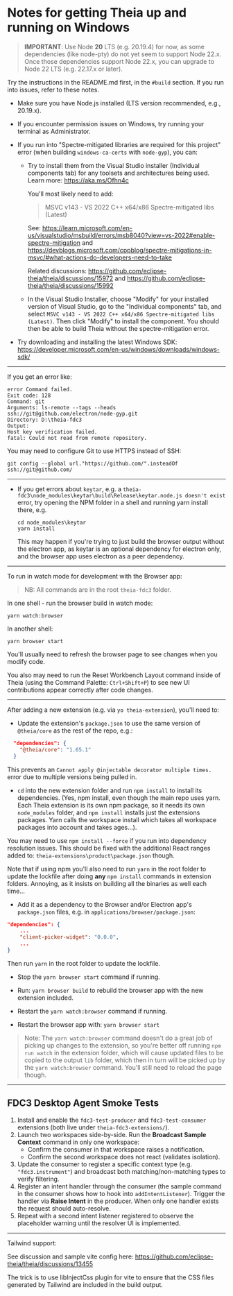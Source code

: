 # Notes for getting Theia up and running on Windows

> **IMPORTANT**: Use Node **20** LTS (e.g. 20.19.4) for now, as some dependencies (like node-pty) do not yet seem to support Node 22.x. Once those dependencies support Node 22.x, you can upgrade to Node 22 LTS (e.g. 22.17.x or later).

Try the instructions in the README.md first, in the `#build` section. If you run into issues, refer to these notes.

- Make sure you have Node.js installed (LTS version recommended, e.g., 20.19.x).

- If you encounter permission issues on Windows, try running your terminal as Administrator.

- If you run into "Spectre-mitigated libraries are required for this project" error (when building `windows-ca-certs` with `node-gyp`), you can:

  - Try to install them from the Visual Studio installer (Individual components tab) for any toolsets and architectures being used. Learn more: https://aka.ms/Ofhn4c

    You'll most likely need to add:

    > MSVC v143 - VS 2022 C++ x64/x86 Spectre-mitigated libs (Latest)

    See: https://learn.microsoft.com/en-us/visualstudio/msbuild/errors/msb8040?view=vs-2022#enable-spectre-mitigation and https://devblogs.microsoft.com/cppblog/spectre-mitigations-in-msvc/#what-actions-do-developers-need-to-take

    Related discussions: https://github.com/eclipse-theia/theia/discussions/15972 and https://github.com/eclipse-theia/theia/discussions/15992

  - In the Visual Studio Installer, choose "Modify" for your installed version of Visual Studio, go to the "Individual components" tab, and select `MSVC v143 - VS 2022 C++ x64/x86 Spectre-mitigated libs (Latest)`. Then click "Modify" to install the component. You should then be able to build Theia without the spectre-mitigation error.

- Try downloading and installing the latest Windows SDK: https://developer.microsoft.com/en-us/windows/downloads/windows-sdk/

---

If you get an error like:

```
error Command failed.
Exit code: 128
Command: git
Arguments: ls-remote --tags --heads ssh://git@github.com/electron/node-gyp.git
Directory: D:\theia-fdc3
Output:
Host key verification failed.
fatal: Could not read from remote repository.
```

You may need to configure Git to use HTTPS instead of SSH:

```
git config --global url."https://github.com/".insteadOf ssh://git@github.com/
```

---

- If you get errors about `keytar`, e.g. a `theia-fdc3\node_modules\keytar\build\Release\keytar.node.js doesn't exist` error, try opening the NPM folder in a shell and running yarn install there, e.g.
  ```
  cd node_modules\keytar
  yarn install
  ```
  This may happen if you're trying to just build the browser output without the electron app, as keytar is an optional dependency for electron only, and the browser app uses electron as a peer dependency.

---

To run in watch mode for development with the Browser app:

> NB: All commands are in the root `theia-fdc3` folder.

In one shell - run the browser build in watch mode:

```
yarn watch:browser
```

In another shell:

```
yarn browser start
```

You'll usually need to refresh the browser page to see changes when you modify code.

You also may need to run the Reset Workbench Layout command inside of Theia (using the Command Palette: `Ctrl+Shift+P`) to see new UI contributions appear correctly after code changes.

---

After adding a new extension (e.g. via `yo theia-extension`), you'll need to:

- Update the extension's `package.json` to use the same version of `@theia/core` as the rest of the repo, e.g.:

```json
  "dependencies": {
    "@theia/core": "1.65.1"
  }
```

This prevents an `Cannot apply @injectable decorator multiple times.` error due to multiple versions being pulled in.

- `cd` into the new extension folder and run `npm install` to install its dependencies. (Yes, npm install, even though the main repo uses yarn. Each Theia extension is its own npm package, so it needs its own `node_modules` folder, and `npm install` installs just the extensions packages. Yarn calls the workspace install which takes all workspace packages into account and takes ages...).

You may need to use `npm install --force` if you run into dependency resolution issues. This should be fixed with the additional React ranges added to: `theia-extensions\product\package.json` though.

Note that if using npm you'll also need to run `yarn` in the root folder to update the lockfile after doing **any** `npm install` commands in extension folders. Annoying, as it insists on building all the binaries as well each time...

- Add it as a dependency to the Browser and/or Electron app's `package.json` files, e.g. in `applications/browser/package.json`:

```json
"dependencies": {
    ...
    "client-picker-widget": "0.0.0",
    ...
}
```

Then run `yarn` in the root folder to update the lockfile.

- Stop the `yarn browser start` command if running.

- Run: `yarn browser build` to rebuild the browser app with the new extension included.

- Restart the `yarn watch:browser` command if running.

- Restart the browser app with: `yarn browser start`

> Note: The `yarn watch:browser` command doesn't do a great job of picking up changes to the extension, so you're better off running `npm run watch` in the extension folder, which will cause updated files to be copied to the output `lib` folder, which then in turn will be picked up by the `yarn watch:browser` command.  You'll still need to reload the page though.

---

## FDC3 Desktop Agent Smoke Tests

1. Install and enable the `fdc3-test-producer` and `fdc3-test-consumer` extensions (both live under `theia-fdc3-extensions/`).
2. Launch two workspaces side-by-side. Run the **Broadcast Sample Context** command in only one workspace:
   - Confirm the consumer in that workspace raises a notification.
   - Confirm the second workspace does not react (validates isolation).
3. Update the consumer to register a specific context type (e.g. `"fdc3.instrument"`) and broadcast both matching/non-matching types to verify filtering.
4. Register an intent handler through the consumer (the sample command in the consumer shows how to hook into `addIntentListener`). Trigger the handler via **Raise Intent** in the producer. When only one handler exists the request should auto-resolve.
5. Repeat with a second intent listener registered to observe the placeholder warning until the resolver UI is implemented.


---

Tailwind support:

See discussion and sample vite config here: https://github.com/eclipse-theia/theia/discussions/13455

The trick is to use libInjectCss plugin for vite to ensure that the CSS files generated by Tailwind are included in the build output.
